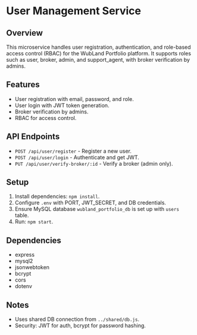 # User Management Service

## Overview
This microservice handles user registration, authentication, and role-based access control (RBAC) for the WubLand Portfolio platform. It supports roles such as user, broker, admin, and support_agent, with broker verification by admins.

## Features
- User registration with email, password, and role.
- User login with JWT token generation.
- Broker verification by admins.
- RBAC for access control.

## API Endpoints
- `POST /api/user/register` - Register a new user.
- `POST /api/user/login` - Authenticate and get JWT.
- `PUT /api/user/verify-broker/:id` - Verify a broker (admin only).

## Setup
1. Install dependencies: `npm install`.
2. Configure `.env` with PORT, JWT_SECRET, and DB credentials.
3. Ensure MySQL database `wubland_portfolio_db` is set up with `users` table.
4. Run: `npm start`.

## Dependencies
- express
- mysql2
- jsonwebtoken
- bcrypt
- cors
- dotenv

## Notes
- Uses shared DB connection from `../shared/db.js`.
- Security: JWT for auth, bcrypt for password hashing.